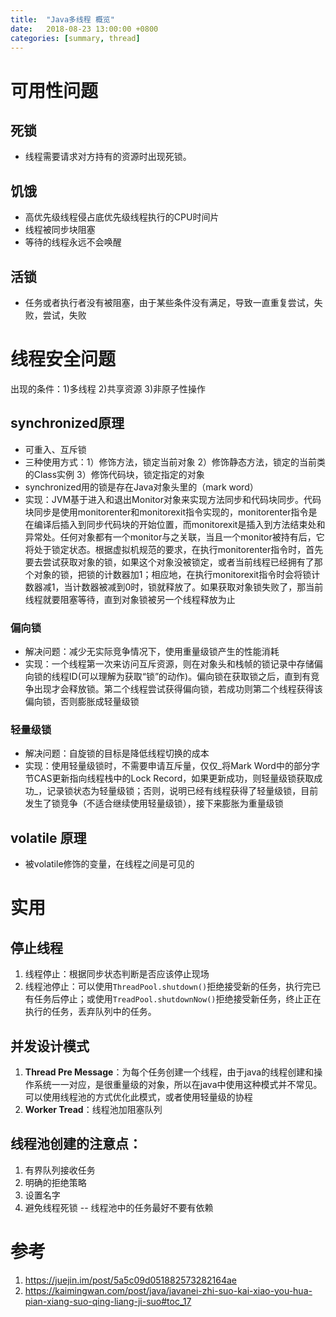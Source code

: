 ```yaml
---
title:  "Java多线程 概览"
date:   2018-08-23 13:00:00 +0800
categories: [summary, thread]
---
```


# 可用性问题

## 死锁

* 线程需要请求对方持有的资源时出现死锁。

## 饥饿

* 高优先级线程侵占底优先级线程执行的CPU时间片
* 线程被同步块阻塞
* 等待的线程永远不会唤醒

## 活锁

* 任务或者执行者没有被阻塞，由于某些条件没有满足，导致一直重复尝试，失败，尝试，失败

<!--more-->

# 线程安全问题

出现的条件：1)多线程 2)共享资源 3)非原子性操作

## synchronized原理

* 可重入、互斥锁
* 三种使用方式：1）修饰方法，锁定当前对象 2）修饰静态方法，锁定的当前类的Class实例 3）修饰代码块，锁定指定的对象
* synchronized用的锁是存在Java对象头里的（mark word）
* 实现：JVM基于进入和退出Monitor对象来实现方法同步和代码块同步。代码块同步是使用monitorenter和monitorexit指令实现的，monitorenter指令是在编译后插入到同步代码块的开始位置，而monitorexit是插入到方法结束处和异常处。任何对象都有一个monitor与之关联，当且一个monitor被持有后，它将处于锁定状态。根据虚拟机规范的要求，在执行monitorenter指令时，首先要去尝试获取对象的锁，如果这个对象没被锁定，或者当前线程已经拥有了那个对象的锁，把锁的计数器加1；相应地，在执行monitorexit指令时会将锁计数器减1，当计数器被减到0时，锁就释放了。如果获取对象锁失败了，那当前线程就要阻塞等待，直到对象锁被另一个线程释放为止

### 偏向锁

* 解决问题：减少无实际竞争情况下，使用重量级锁产生的性能消耗
* 实现：一个线程第一次来访问互斥资源，则在对象头和栈帧的锁记录中存储偏向锁的线程ID(可以理解为获取“锁”的动作)。偏向锁在获取锁之后，直到有竞争出现才会释放锁。第二个线程尝试获得偏向锁，若成功则第二个线程获得该偏向锁，否则膨胀成轻量级锁

### 轻量级锁

* 解决问题：自旋锁的目标是降低线程切换的成本
* 实现：使用轻量级锁时，不需要申请互斥量，仅仅_将Mark Word中的部分字节CAS更新指向线程栈中的Lock Record，如果更新成功，则轻量级锁获取成功_，记录锁状态为轻量级锁；否则，说明已经有线程获得了轻量级锁，目前发生了锁竞争（不适合继续使用轻量级锁），接下来膨胀为重量级锁

## volatile 原理

* 被volatile修饰的变量，在线程之间是可见的

# 实用

## 停止线程

1. 线程停止：根据同步状态判断是否应该停止现场
2. 线程池停止：可以使用`ThreadPool.shutdown()`拒绝接受新的任务，执行完已有任务后停止；或使用`TreadPool.shutdownNow()`拒绝接受新任务，终止正在执行的任务，丢弃队列中的任务。

## 并发设计模式

1. **Thread Pre Message**：为每个任务创建一个线程，由于java的线程创建和操作系统一一对应，是很重量级的对象，所以在java中使用这种模式并不常见。可以使用线程池的方式优化此模式，或者使用轻量级的协程
2. **Worker Tread**：线程池加阻塞队列

## 线程池创建的注意点：

1. 有界队列接收任务
2. 明确的拒绝策略
3. 设置名字
4. 避免线程死锁 -- 线程池中的任务最好不要有依赖

# 参考

1. https://juejin.im/post/5a5c09d051882573282164ae
2. https://kaimingwan.com/post/java/javanei-zhi-suo-kai-xiao-you-hua-pian-xiang-suo-qing-liang-ji-suo#toc_17